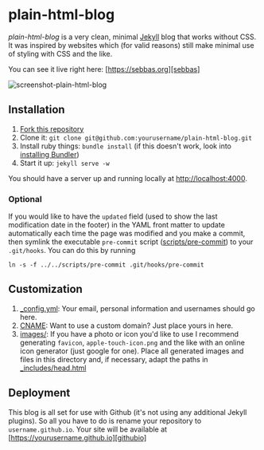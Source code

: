 # plain-html-blog
*plain-html-blog* is a very clean, minimal [Jekyll][jekyll] blog that works without CSS. It was inspired by websites which (for valid reasons) still make minimal use of styling with CSS and the like.

You can see it live right here: [https://sebbas.org][sebbas]

![screenshot-plain-html-blog][screenshot]

## Installation

1. [Fork this repository][fork]
2. Clone it: `git clone git@github.com:yourusername/plain-html-blog.git`
3. Install ruby things: `bundle install` (if this doesn't work, look into [installing Bundler][bundler])
4. Start it up: `jekyll serve -w`

You should have a server up and running locally at <http://localhost:4000>.

### Optional

If you would like to have the `updated` field (used to show the last modification date in the footer) in the YAML front matter to update automatically each time the page was modified and you make a commit, then symlink the executable `pre-commit` script ([scripts/pre-commit][precommit]) to your `.git/hooks`. You can do this by running

`ln -s -f ../../scripts/pre-commit .git/hooks/pre-commit`

## Customization

1. [_config.yml][config]: Your email, personal information and usernames should go here.
2. [CNAME][cname]: Want to use a custom domain? Just place yours in here.
3. [images/][images]: If you have a photo or icon you'd like to use I recommend generating `favicon`, `apple-touch-icon.png` and the like with an online icon generator (just google for one). Place all generated images and files in this directory and, if necessary, adapt the paths in [_includes/head.html][head]

## Deployment

This blog is all set for use with Github (it's not using any additional Jekyll plugins). So all you have to do is rename your repository to `username.github.io`. Your site will be available at [https://yourusername.github.io][githubio]

[sebbas]: https://sebbas.org
[jekyll]: https://jekyllrb.com
[screenshot]: https://dl.dropboxusercontent.com/s/jbb5nfdas6h400b/screenshot_plain_html_blog.png
[stallman]:   https://stallman.org
[graham]: http://www.paulgraham.com/index.html
[motherfuckingwebsite]: https://motherfuckingwebsite.com
[source-code-blog]: https://github.com/sebbas/plain-html-blog
[fork]: https://github.com/sebbas/plain-html-blog/fork
[bundler]: https://bundler.io
[precommit]: https://github.com/sebbas/plain-html-blog/blob/master/scripts/pre-commit
[config]: https://github.com/sebbas/plain-html-blog/blob/master/_config.yml
[cname]: https://github.com/sebbas/plain-html-blog/blob/master/CNAME
[images]: https://github.com/sebbas/plain-html-blog/tree/master/images
[head]: https://github.com/sebbas/plain-html-blog/blob/master/_includes/head.html
[githubio]: https://username.github.io
